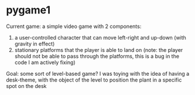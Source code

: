 # pygame1
Current game: a simple video game with 2 components:
  1. a user-controlled character that can move left-right and up-down (with gravity in effect)
  2. stationary platforms that the player is able to land on (note: the player should not be able to pass through the platforms, this is a bug in the code I am actively fixing)

Goal: some sort of level-based game? I was toying with the idea of having a desk-theme, with the object of the level to position the plant in a specific spot on the desk

